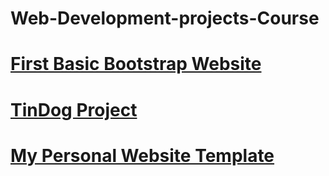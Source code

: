 # Web-Development-projects-Course

<h1><a href="https://mrgitharist.github.io/Web-Development-projects-Course/HTML_CSS/11_2_Bootstrap_Components/index.html">First Basic Bootstrap Website</a></h1>

<h1><a href="https://mrgitharist.github.io/Web-Development-projects-Course/HTML_CSS/11_3_TinDog Project/index.html">TinDog Project</a></h1>

<h1><a href="https://mrgitharist.github.io/Web-Development-projects-Course/HTML_CSS/11_4_My_Personal_WebSite/index.html">My Personal Website Template</a></h1>